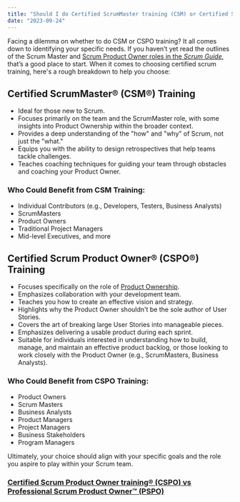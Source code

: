 ```yaml
---
title: "Should I do Certified ScrumMaster training (CSM) or Certified Scrum Product Owner training (CSPO) training?"
date: "2023-09-24"
---
```


Facing a dilemma on whether to do CSM or CSPO training? It all comes down to identifying your specific needs. If you haven’t yet read the outlines of the Scrum Master and [Scrum Product Owner roles in the _Scrum Guide_](/product-owner-scrum-guide), that’s a good place to start. When it comes to choosing certified scrum training, here's a rough breakdown to help you choose:

## Certified ScrumMaster® (CSM®) Training

- Ideal for those new to Scrum.
- Focuses primarily on the team and the ScrumMaster role, with some insights into Product Ownership within the broader context.
- Provides a deep understanding of the "how" and "why" of Scrum, not just the "what."
- Equips you with the ability to design retrospectives that help teams tackle challenges.
- Teaches coaching techniques for guiding your team through obstacles and coaching your Product Owner.

### Who Could Benefit from CSM Training:

- Individual Contributors (e.g., Developers, Testers, Business Analysts)
- ScrumMasters
- Product Owners
- Traditional Project Managers
- Mid-level Executives, and more

## Certified Scrum Product Owner® (CSPO®) Training

- Focuses specifically on the role of [Product Ownership](/certified-scrum-product-owner-cspo-training).
- Emphasizes collaboration with your development team.
- Teaches you how to create an effective vision and strategy.
- Highlights why the Product Owner shouldn't be the sole author of User Stories.
- Covers the art of breaking large User Stories into manageable pieces.
- Emphasizes delivering a usable product during each sprint.
- Suitable for individuals interested in understanding how to build, manage, and maintain an effective product backlog, or those looking to work closely with the Product Owner (e.g., ScrumMasters, Business Analysts).

### Who Could Benefit from CSPO Training:

- Product Owners
- Scrum Masters
- Business Analysts
- Product Managers
- Project Managers
- Business Stakeholders
- Program Managers

Ultimately, your choice should align with your specific goals and the role you aspire to play within your Scrum team.

### [Certified Scrum Product Owner training® (CSPO) vs Professional Scrum Product Owner™ (PSPO)](/cspo-vs-pspo-certifications)
